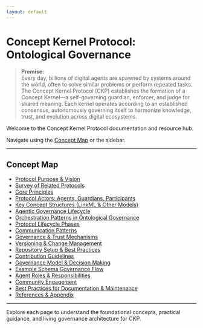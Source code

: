 ```yaml
---
layout: default
---
```

# Concept Kernel Protocol: Ontological Governance

> **Premise:**  
> Every day, billions of digital agents are spawned by systems around the world, often to solve similar problems or perform repeated tasks. The Concept Kernel Protocol (CKP) establishes the formation of a Concept Kernel—a self-governing guardian, enforcer, and judge for shared meaning. Each kernel operates according to an established consensus, autonomously governing itself to harmonize knowledge, trust, and evolution across digital ecosystems.

Welcome to the Concept Kernel Protocol documentation and resource hub.

Navigate using the [Concept Map](#concept-map) or the sidebar.

---

## Concept Map

- [Protocol Purpose & Vision](protocol-purpose-and-vision.md)
- [Survey of Related Protocols](survey-of-related-protocols.md)
- [Core Principles](core-principles.md)
- [Protocol Actors: Agents, Guardians, Participants](protocol-actors.md)
- [Key Concept Structures (LinkML & Other Models)](key-concept-structures.md)
- [Agentic Governance Lifecycle](agentic-governance-lifecycle.md)
- [Orchestration Patterns in Ontological Governance](orchestration-patterns.md)
- [Protocol Lifecycle Phases](protocol-lifecycle-phases.md)
- [Communication Patterns](communication-patterns.md)
- [Governance & Trust Mechanisms](governance-and-trust-mechanisms.md)
- [Versioning & Change Management](versioning-and-change-management.md)
- [Repository Setup & Best Practices](repository-setup-and-best-practices.md)
- [Contribution Guidelines](contribution-guidelines.md)
- [Governance Model & Decision Making](governance-model-and-decision-making.md)
- [Example Schema Governance Flow](example-schema-governance-flow.md)
- [Agent Roles & Responsibilities](agent-roles-and-responsibilities.md)
- [Community Engagement](community-engagement.md)
- [Best Practices for Documentation & Maintenance](documentation-and-maintenance-best-practices.md)
- [References & Appendix](references-and-appendix.md)

---

Explore each page to understand the foundational concepts, practical guidance, and living governance architecture for CKP.